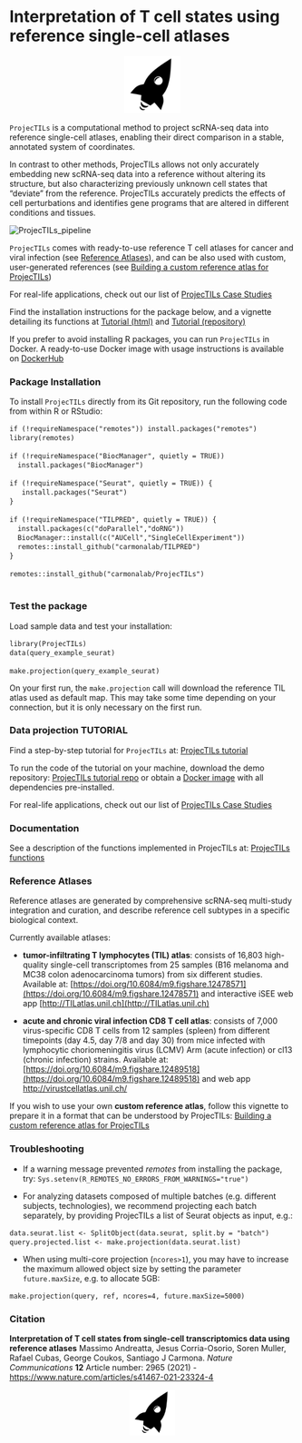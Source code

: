 # Interpretation of T cell states using reference single-cell atlases

<span title="Shuttling T cells into a reference transcriptomic space. A high-dimensional odyssey to interpret immune responses" >
<p align="center">
  <img height="100" src="docs/projectils_logo_W_square.png">
</p>
</span>

`ProjecTILs` is a computational method to project scRNA-seq data into reference single-cell atlases, enabling their direct comparison in a stable, annotated system of coordinates.

In contrast to other methods, ProjecTILs allows not only accurately embedding new scRNA-seq data into a reference without altering its structure, but also characterizing previously unknown cell states that “deviate” from the reference. ProjecTILs accurately predicts the effects of cell perturbations and identifies gene programs that are altered in different conditions and tissues.

![ProjecTILs_pipeline](https://github.com/carmonalab/ProjecTILs/blob/dev/docs/Pipeline_projecTILs.png?raw=true)

`ProjecTILs` comes with ready-to-use reference T cell atlases for cancer and viral infection (see [Reference Atlases](#reference-atlases)), and can be also used with custom, user-generated references (see [Building a custom reference atlas for ProjecTILs](https://carmonalab.github.io/ProjecTILs/build_ref_atlas.html))

For real-life applications, check out our list of [ProjecTILs Case Studies](https://carmonalab.github.io/ProjecTILs_CaseStudies/)

Find the installation instructions for the package below, and a vignette detailing its functions at [Tutorial (html)](https://carmonalab.github.io/ProjecTILs/tutorial.html) and [Tutorial (repository)](https://gitlab.unil.ch/carmona/ProjecTILs.demo)

If you prefer to avoid installing R packages, you can run `ProjecTILs` in Docker. A ready-to-use Docker image with usage instructions is available on [DockerHub](https://hub.docker.com/repository/docker/mandrea1/projectils_demo)

### Package Installation

To install `ProjecTILs` directly from its Git repository, run the following code from within R or RStudio:
```
if (!requireNamespace("remotes")) install.packages("remotes")
library(remotes)

if (!requireNamespace("BiocManager", quietly = TRUE))
  install.packages("BiocManager")

if (!requireNamespace("Seurat", quietly = TRUE)) {
   install.packages("Seurat")
}

if (!requireNamespace("TILPRED", quietly = TRUE)) {
  install.packages(c("doParallel","doRNG"))
  BiocManager::install(c("AUCell","SingleCellExperiment"))
  remotes::install_github("carmonalab/TILPRED")
}

remotes::install_github("carmonalab/ProjecTILs")


```

### Test the package

Load sample data and test your installation:
```
library(ProjecTILs)
data(query_example_seurat)

make.projection(query_example_seurat)
```

On your first run, the `make.projection` call will download the reference TIL atlas used as default map. This may take some time depending on your connection, but it is only necessary on the first run.


### Data projection TUTORIAL

Find a step-by-step tutorial for `ProjecTILs` at: [ProjecTILs tutorial](https://carmonalab.github.io/ProjecTILs/tutorial.html)

To run the code of the tutorial on your machine, download the demo repository: [ProjecTILs tutorial repo](https://gitlab.unil.ch/carmona/ProjecTILs.demo) or obtain a [Docker image](https://hub.docker.com/repository/docker/mandrea1/projectils_demo) with all dependencies pre-installed.

For real-life applications, check out our list of [ProjecTILs Case Studies](https://carmonalab.github.io/ProjecTILs_CaseStudies/)

### Documentation

See a description of the functions implemented in ProjecTILs at: [ProjecTILs functions](docs/functions.md)

### Reference Atlases

Reference atlases are generated by comprehensive scRNA-seq multi-study integration and curation, and describe reference cell subtypes in a specific biological context.

Currently available atlases:

* **tumor-infiltrating T lymphocytes (TIL) atlas**: consists of 16,803 high-quality single-cell transcriptomes from 25 samples (B16 melanoma and MC38 colon adenocarcinoma tumors) from six different studies. Available at: [https://doi.org/10.6084/m9.figshare.12478571](https://doi.org/10.6084/m9.figshare.12478571) and interactive iSEE web app [http://TILatlas.unil.ch](http://TILatlas.unil.ch)

* **acute and chronic viral infection CD8 T cell atlas**: consists of 7,000 virus-specific CD8 T cells from 12 samples (spleen) from different timepoints (day 4.5, day 7/8 and day 30) from mice infected with lymphocytic choriomeningitis virus (LCMV) Arm (acute infection) or cl13 (chronic infection) strains. Available at: [https://doi.org/10.6084/m9.figshare.12489518](https://doi.org/10.6084/m9.figshare.12489518) and web app http://virustcellatlas.unil.ch/

If you wish to use your own **custom reference atlas**, follow this vignette to prepare it in a format that can be understood by ProjecTILs: [Building a custom reference atlas for ProjecTILs](https://carmonalab.github.io/ProjecTILs/build_ref_atlas.html)

### Troubleshooting 

* If a warning message prevented *remotes* from installing the package, try:
```Sys.setenv(R_REMOTES_NO_ERRORS_FROM_WARNINGS="true")```

* For analyzing datasets composed of multiple batches (e.g. different subjects, technologies), we recommend projecting each batch separately, by providing ProjecTILs a list of Seurat objects as input, e.g.:
```
data.seurat.list <- SplitObject(data.seurat, split.by = "batch")
query.projected.list <- make.projection(data.seurat.list)
```

* When using multi-core projection (`ncores>1`), you may have to increase the maximum allowed object size by setting the parameter `future.maxSize`, e.g. to allocate 5GB: 
```
make.projection(query, ref, ncores=4, future.maxSize=5000)
```



### Citation

**Interpretation of T cell states from single-cell transcriptomics data using reference atlases** Massimo Andreatta, Jesus Corria-Osorio, Soren Muller, Rafael Cubas, George Coukos,  Santiago J Carmona. *Nature Communications* **12** Article number: 2965 (2021) - https://www.nature.com/articles/s41467-021-23324-4

<p align="center">
  <img height="80" src="docs/projectils_logo_W_square.png">
</p>
